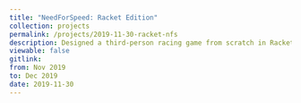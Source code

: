 ```yaml
---
title: "NeedForSpeed: Racket Edition"
collection: projects 
permalink: /projects/2019-11-30-racket-nfs
description: Designed a third-person racing game from scratch in Racket programming language as the Final deliverable for the IPD course. Gained a thorough understanding of language-oriented programming by strictly following the language-agnostic 5-step design recipe for end-to-end industry-standard code design, with complete documentation and near-perfect test coverage.
viewable: false
gitlink: 
from: Nov 2019
to: Dec 2019
date: 2019-11-30
---
```

